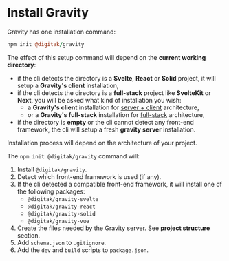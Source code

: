 # Install Gravity

Gravity has one installation command:

```coffee
npm init @digitak/gravity
```

The effect of this setup command will depend on the **current working directory**:

- if the cli detects the directory is a **Svelte**, **React** or **Solid** project, it will setup a **Gravity's client** installation,
- if the cli detects the directory is a **full-stack** project like **SvelteKit** or **Next**, you will be asked what kind of installation you wish:
  - a **Gravity's client** installation for [server + client](/docs/installation/architecture#server-and-client) architecture,
  - or a **Gravity's full-stack** installation for [full-stack](/docs/installation/architecture#full-stack) architecture,
- if the directory is **empty** or the cli cannot detect any front-end framework, the cli will setup a fresh **gravity server** installation.


Installation process will depend on the architecture of your project.

The `npm init @digitak/gravity` command will:

1. Install `@digitak/gravity`.
2. Detect which front-end framework is used (if any).
3. If the cli detected a compatible front-end framework, it will install one of the following packages:
    - `@digitak/gravity-svelte`
    - `@digitak/gravity-react`
    - `@digitak/gravity-solid`
    - `@digitak/gravity-vue`
4. Create the files needed by the Gravity server. See **project structure** section.
5. Add `schema.json` to `.gitignore`.
6. Add the `dev` and `build` scripts to `package.json`.


